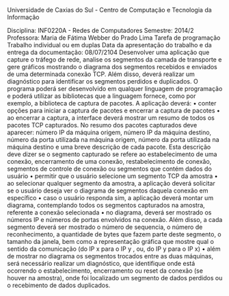 Universidade de Caxias do Sul - Centro de Computação e Tecnologia da Informação 

Disciplina: INF0220A - Redes de Computadores Semestre: 2014/2
Professora: Maria de Fátima Webber do Prado Lima
Tarefa de programação
Trabalho individual ou em duplas
Data da apresentação do trabalho e da entrega da documentação: 08/07/2104
Desenvolver uma aplicação que capture o tráfego de rede, analise os segmentos da
camada de transporte e gere gráficos mostrando o diagrama dos segmentos recebidos e
enviados de uma determinada conexão TCP. Além disso, deverá realizar um diagnóstico para
identificar os segmentos perdidos e duplicados.
O programa poderá ser desenvolvido em qualquer linguagem de programação e poderá
utilizar as bibliotecas que a linguagem fornece, como por exemplo, a biblioteca de captura de
pacotes.
A aplicação deverá:
•
conter opções para iniciar a captura de pacotes e encerrar a captura de pacotes
•
ao encerrar a captura, a interface deverá mostrar um resumo de todos os pacotes TCP
capturados. No resumo dos pacotes capturados deve aparecer: número IP da máquina
origem, número IP da máquina destino, número da porta utilizada na máquina origem,
número da porta utilizada na máquina destino e uma breve descrição de cada pacote.
Esta descrição deve dizer se o segmento capturado se refere ao estabelecimento de
uma conexão, encerramento de uma conexão, restabelecimento de conexão, segmentos
de controle de conexão ou segmentos que contém dados do usuário
•
permitir que o usuário selecione um segmento TCP da amostra
•
ao selecionar qualquer segmento da amostra, a aplicação deverá solicitar se o usuário
deseja ver o diagrama de segmentos daquela conexão em específico
•
caso o usuário responda sim, a aplicação deverá montar um diagrama, contemplando
todos os segmentos capturados na amostra, referente a conexão selecionada
•
no diagrama, deverá ser mostrado os números IP e números de portas envolvidos na
conexão. Além disso, a cada segmento deverá ser mostrado o número de sequencia, o
número de reconhecimento, a quantidade de bytes que fazem parte deste segmento, o
tamanho da janela, bem como a representação gráfica que mostre qual o sentido da
comunicação (do IP x para o IP y , ou, do IP y para o IP x)
•
além de mostrar no diagrama os segmentos trocados entre as duas máquinas, será
necessário realizar um diagnóstico, que identifique onde está ocorrendo o
estabelecimento, encerramento ou reset da conexão (se houver na amostra), onde foi
localizado um segmento de dados perdidos ou o recebimento de dados duplicados.
